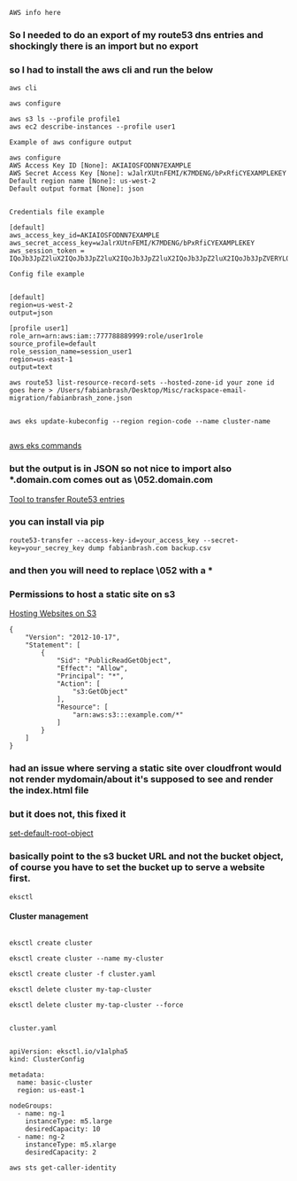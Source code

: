 ```AWS info here```

### So I needed to do an export of my route53 dns entries and shockingly there is an import but no export

### so I had to install the aws cli and run the below


```aws cli```


````
aws configure

aws s3 ls --profile profile1
aws ec2 describe-instances --profile user1
````

```Example of aws configure output```

````
aws configure
AWS Access Key ID [None]: AKIAIOSFODNN7EXAMPLE
AWS Secret Access Key [None]: wJalrXUtnFEMI/K7MDENG/bPxRfiCYEXAMPLEKEY
Default region name [None]: us-west-2
Default output format [None]: json


````

```Credentials file example```

````
[default]
aws_access_key_id=AKIAIOSFODNN7EXAMPLE
aws_secret_access_key=wJalrXUtnFEMI/K7MDENG/bPxRfiCYEXAMPLEKEY
aws_session_token = IQoJb3JpZ2luX2IQoJb3JpZ2luX2IQoJb3JpZ2luX2IQoJb3JpZ2luX2IQoJb3JpZVERYLONGSTRINGEXAMPLE
````

```Config file example```

````

[default]
region=us-west-2
output=json

[profile user1]
role_arn=arn:aws:iam::777788889999:role/user1role
source_profile=default
role_session_name=session_user1
region=us-east-1
output=text

````

````
aws route53 list-resource-record-sets --hosted-zone-id your zone id goes here > /Users/fabianbrash/Desktop/Misc/rackspace-email-migration/fabianbrash_zone.json


aws eks update-kubeconfig --region region-code --name cluster-name


````

[aws eks commands](https://docs.aws.amazon.com/eks/latest/userguide/create-kubeconfig.html)

### but the output is in JSON so not nice to import also *.domain.com comes out as \\052.domain.com

[Tool to transfer Route53 entries](https://github.com/cosmin/route53-transfer)

### you can install via pip

````
route53-transfer --access-key-id=your_access_key --secret-key=your_secrey_key dump fabianbrash.com backup.csv

````


### and then you will need to replace \052 with a *


### Permissions to host a static site on s3

[Hosting Websites on S3](https://docs.aws.amazon.com/AmazonS3/latest/dev/HostingWebsiteOnS3Setup.html)

````
{
    "Version": "2012-10-17",
    "Statement": [
        {
            "Sid": "PublicReadGetObject",
            "Effect": "Allow",
            "Principal": "*",
            "Action": [
                "s3:GetObject"
            ],
            "Resource": [
                "arn:aws:s3:::example.com/*"
            ]
        }
    ]
}

````

### had an issue where serving a static site over cloudfront would not render mydomain/about it's supposed to see and render the index.html file

### but it does not, this fixed it

[set-default-root-object](https://stackoverflow.com/questions/31017105/how-do-you-set-a-default-root-object-for-subdirectories-for-a-statically-hosted)

### basically point to the s3 bucket URL and not the bucket object, of course you have to set the bucket up to serve a website first.


```eksctl```

#### Cluster management

````

eksctl create cluster

eksctl create cluster --name my-cluster

eksctl create cluster -f cluster.yaml

eksctl delete cluster my-tap-cluster

eksctl delete cluster my-tap-cluster --force


````

```cluster.yaml```


````

apiVersion: eksctl.io/v1alpha5
kind: ClusterConfig

metadata:
  name: basic-cluster
  region: us-east-1

nodeGroups:
  - name: ng-1
    instanceType: m5.large
    desiredCapacity: 10
  - name: ng-2
    instanceType: m5.xlarge
    desiredCapacity: 2

````

````
aws sts get-caller-identity
````

